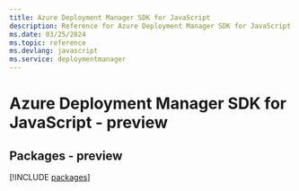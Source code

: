 ```yaml
---
title: Azure Deployment Manager SDK for JavaScript
description: Reference for Azure Deployment Manager SDK for JavaScript
ms.date: 03/25/2024
ms.topic: reference
ms.devlang: javascript
ms.service: deploymentmanager
---
```

# Azure Deployment Manager SDK for JavaScript - preview
## Packages - preview
[!INCLUDE [packages](deployment-manager-index.md)]